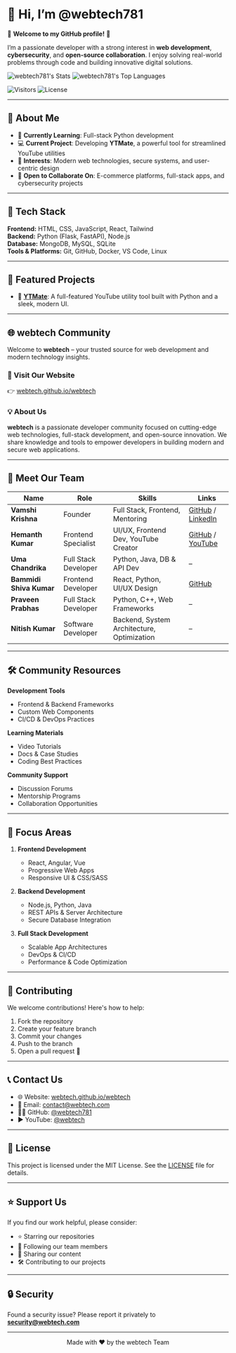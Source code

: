 # 👋 Hi, I’m @webtech781

🌟 **Welcome to my GitHub profile!** 🌟  

I’m a passionate developer with a strong interest in **web development**, **cybersecurity**, and **open-source collaboration**. I enjoy solving real-world problems through code and building innovative digital solutions.

![webtech781's Stats](https://github-readme-stats.vercel.app/api?username=webtech781&theme=blueberry&show_icons=true&hide_border=false&count_private=false)
![webtech781's Top Languages](https://github-readme-stats.vercel.app/api/top-langs/?username=webtech781&theme=blueberry&show_icons=true&hide_border=false&layout=compact)

![Visitors](https://komarev.com/ghpvc/?username=webtech781&color=blue)
![License](https://img.shields.io/github/license/webtech781/webtech)

---

## 🚀 About Me
- 🌱 **Currently Learning**: Full-stack Python development  
- 💻 **Current Project**: Developing **YTMate**, a powerful tool for streamlined YouTube utilities  
- 👀 **Interests**: Modern web technologies, secure systems, and user-centric design  
- 🤝 **Open to Collaborate On**: E-commerce platforms, full-stack apps, and cybersecurity projects  

---

## 🧰 Tech Stack

**Frontend:** HTML, CSS, JavaScript, React, Tailwind  
**Backend:** Python (Flask, FastAPI), Node.js  
**Database:** MongoDB, MySQL, SQLite  
**Tools & Platforms:** Git, GitHub, Docker, VS Code, Linux  

---

## 📂 Featured Projects

- 🔗 [**YTMate**](https://github.com/webtech781/YTMate): A full-featured YouTube utility tool built with Python and a sleek, modern UI.

---

## 🌐 webtech Community

Welcome to **webtech** – your trusted source for web development and modern technology insights.

### 🔗 Visit Our Website  
👉 [webtech.github.io/webtech](https://webtech.github.io/webtech/)

### 💡 About Us  
**webtech** is a passionate developer community focused on cutting-edge web technologies, full-stack development, and open-source innovation. We share knowledge and tools to empower developers in building modern and secure web applications.

---

## 👥 Meet Our Team

| Name               | Role                 | Skills                                   | Links |
|--------------------|----------------------|-------------------------------------------|-------|
| **Vamshi Krishna** | Founder              | Full Stack, Frontend, Mentoring          | [GitHub](https://github.com/webtech781) / [LinkedIn](https://www.linkedin.com/in/vamsikrishna781/) |
| **Hemanth Kumar**  | Frontend Specialist  | UI/UX, Frontend Dev, YouTube Creator     | [GitHub](https://github.com/hemanthleo) / [YouTube](https://www.youtube.com/@HemanthLeo) |
| **Uma Chandrika**  | Full Stack Developer | Python, Java, DB & API Dev               | – |
| **Bammidi Shiva Kumar** | Frontend Developer | React, Python, UI/UX Design             | [GitHub](https://github.com/Bammidishivakumar) |
| **Praveen Prabhas** | Full Stack Developer | Python, C++, Web Frameworks              | – |
| **Nitish Kumar**   | Software Developer   | Backend, System Architecture, Optimization | – |

---

## 🛠️ Community Resources

**Development Tools**
- Frontend & Backend Frameworks
- Custom Web Components
- CI/CD & DevOps Practices

**Learning Materials**
- Video Tutorials
- Docs & Case Studies
- Coding Best Practices

**Community Support**
- Discussion Forums
- Mentorship Programs
- Collaboration Opportunities

---

## 🎯 Focus Areas

1. **Frontend Development**
   - React, Angular, Vue  
   - Progressive Web Apps  
   - Responsive UI & CSS/SASS  

2. **Backend Development**
   - Node.js, Python, Java  
   - REST APIs & Server Architecture  
   - Secure Database Integration  

3. **Full Stack Development**
   - Scalable App Architectures  
   - DevOps & CI/CD  
   - Performance & Code Optimization  

---

## 🤝 Contributing

We welcome contributions! Here's how to help:

1. Fork the repository  
2. Create your feature branch  
3. Commit your changes  
4. Push to the branch  
5. Open a pull request 🚀  

---

## 📞 Contact Us

- 🌐 Website: [webtech.github.io/webtech](https://webtech.github.io/webtech/)
- 📧 Email: contact@webtech.com
- 🧑‍💻 GitHub: [@webtech781](https://github.com/webtech781)
- ▶️ YouTube: [@webtech](https://www.youtube.com/@webtech)

---

## 📜 License

This project is licensed under the MIT License. See the [LICENSE](LICENSE) file for details.

---

## ⭐ Support Us

If you find our work helpful, please consider:
- ⭐ Starring our repositories  
- 👣 Following our team members  
- 📣 Sharing our content  
- 🛠️ Contributing to our projects  

---

## 🔒 Security

Found a security issue? Please report it privately to **security@webtech.com**

---

<p align="center">Made with ❤️ by the webtech Team</p>
